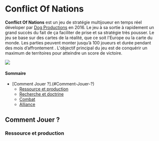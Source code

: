 # Conflict Of Nations
**Conflict Of Nations** est un jeu de stratégie multijoueur en temps réel déveloper par [Dog Productions](https://doradogames.com/) en 2016. Le jeu à sa sortie à rapidement un grand succès du fait de ça faciliter de prise et sa stratégie très pousser. Le jeu se base sur des cartes de la réalité, que ce soit l'Europe ou la carte du monde. Les parties peuvent monter jusqu’à 100 joueurs et durée pendant des mois d’affrontement .
L'objectif principal du jeu est de conquérir un maximum de territoires pour atteindre un score de victoire. 

![](https://doradogames.com/app/uploads/2022/05/con-game-icon.jpg)


#### Sommaire

- [Comment Jouer ?].(#Comment-Jouer-?)
  * [Ressource et production](Ressource-et-production)
  * [Recherche et doctrine](Recherche-et-doctrine)
  * [Combat](Combat)
  * [Alliance](Alliance)



## Comment Jouer ?
### Ressource et production

